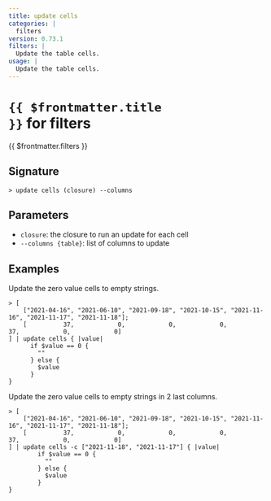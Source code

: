 ```yaml
---
title: update cells
categories: |
  filters
version: 0.73.1
filters: |
  Update the table cells.
usage: |
  Update the table cells.
---
```


# <code>{{ $frontmatter.title }}</code> for filters

<div class='command-title'>{{ $frontmatter.filters }}</div>

## Signature

```> update cells (closure) --columns```

## Parameters

 -  `closure`: the closure to run an update for each cell
 -  `--columns {table}`: list of columns to update

## Examples

Update the zero value cells to empty strings.
```shell
> [
    ["2021-04-16", "2021-06-10", "2021-09-18", "2021-10-15", "2021-11-16", "2021-11-17", "2021-11-18"];
    [          37,            0,            0,            0,           37,            0,            0]
] | update cells { |value|
      if $value == 0 {
        ""
      } else {
        $value
      }
}
```

Update the zero value cells to empty strings in 2 last columns.
```shell
> [
    ["2021-04-16", "2021-06-10", "2021-09-18", "2021-10-15", "2021-11-16", "2021-11-17", "2021-11-18"];
    [          37,            0,            0,            0,           37,            0,            0]
] | update cells -c ["2021-11-18", "2021-11-17"] { |value|
        if $value == 0 {
          ""
        } else {
          $value
        }
}
```
